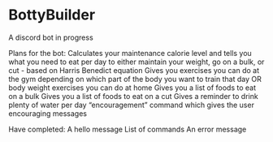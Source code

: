 # BottyBuilder
A discord bot in progress 

Plans for the bot:
Calculates your maintenance calorie level and tells you what you need to eat per day to either maintain your weight, go on a bulk, or cut - based on Harris Benedict equation
Gives you exercises you can do at the gym depending on which part of the body you want to train that day OR body weight exercises you can do at home
Gives you a list of foods to eat on a bulk
Gives you a list of foods to eat on a cut
Gives a reminder to drink plenty of water per day
“encouragement” command which gives the user encouraging messages

Have completed:
A hello message
List of commands
An error message
